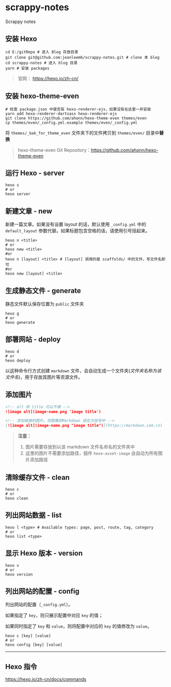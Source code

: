 # scrappy-notes

Scrappy notes

## 安装 Hexo

```shell
cd E:/gitRepo # 进入 Blog 存放目录
git clone git@github.com:jeanleem6/scrappy-notes.git # clone 本 blog
cd scrappy-notes # 进入 blog 目录
yarn # 安装 packages
```

> 官网： https://hexo.io/zh-cn/

## 安装 hexo-theme-even

```shell
# 检查 package.json 中是否有 hexo-renderer-ejs，如果没有在这里一并安装
yarn add hexo-renderer-dartsass hexo-renderer-ejs
git clone https://github.com/ahonn/hexo-theme-even themes/even
cp themes/even/_config.yml.example themes/even/_config.yml
```

将 `themes/_bak_for_theme_even` 文件夹下的文件拷贝到 `themes/even/` 目录中**替换**

> hexo-theme-even Git Repository：https://github.com/ahonn/hexo-theme-even

## 运行 Hexo - server

```shell
hexo s
# or
hexo server
```

## 新建文章 - new

新建一篇文章。如果没有设置 layout 的话，默认使用 `_config.yml` 中的 `default_layout` 参数代替。如果标题包含空格的话，请使用引号括起来。

```shell
hexo n <title>
# or
hexo new <title>
#or
hexo n [layout] <title> # [layout] 调用的是 scaffolds/ 中的文件，写文件名即可
#or
hexo new [layout] <title>
```

## 生成静态文件 - generate

静态文件默认保存位置为 `public` 文件夹

```shell
hexo g
# or
hexo generate
```

## 部署网站 - deploy

```shell
hexo d
# or
hexo deploy
```

以这种命令行方式创建 `markdown` 文件，会自动生成一个文件夹(*文件夹名称为该文件名*)，用于存放其图片等资源文件。

## 添加图片

```markdown
<!-- alt 和 title 可以不填 -->
![image alt](image-name.png 'image title')

<!-- 添加链接的图片，将图像的Markdown 括在方括号中 -->
[![image alt](image-name.png "image title")](https://markdown.com.cn)
```

> **注意：**
>
> 1. 图片需要存放到以该 markdown 文件名命名的文件夹中
> 2. 这里的图片不需要添加路径，插件 `hexo-asset-image` 会自动为所有图片添加路径

## 清除缓存文件 - clean

```shell
hexo c
# or
hexo clean
```

## 列出网站数据 - list

```shell
hexo l <type> # Available types: page, post, route, tag, category
# or
hexo list <type>
```

## 显示 Hexo 版本 - version

```shell
hexo v
# or
hexo version
```

## 列出网站的配置 - config

列出网站的配置（`_config.yml`）。

如果指定了 `key`，则只展示配置中对应 `key` 的值；

如果同时指定了 `key` 和 `value`，则将配置中对应的 `key` 的值修改为 `value`。

```shell
hexo c [key] [value]
# or
hexo config [key] [value]
```

---

## Hexo 指令

https://hexo.io/zh-cn/docs/commands
